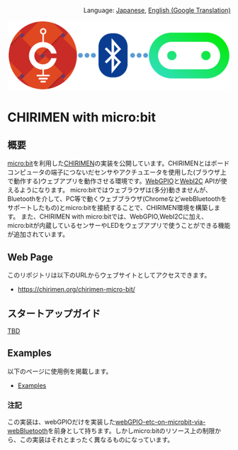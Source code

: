 <p align="right">Language: <a href="https://chirimen.org/chirimen-micro-bit/">Japanese</a>, <a href="https://translate.google.co.jp/translate?sl=ja&tl=en&u=https%3A%2F%2Fchirimen.org%2Fchirimen-micro-bit%2F">English (Google Translation)</a></p>

![CHIRIMEN with micro:bit](imgs/CHIRIMEN_MICROBIT.png "CHIRIMEN with micro:bit")

# CHIRIMEN with micro:bit

## 概要
[micro:bit](https://microbit.org/)を利用した[CHIRIMEN](https://chirimen.org/#about)の実装を公開しています。CHIRIMENとはボードコンピュータの端子につないだセンサやアクチュエータを使用した(ブラウザ上で動作する)ウェブアプリを動作させる環境です。[WebGPIO](https://github.com/browserobo/WebGPIO)と[WebI2C](https://github.com/browserobo/WebI2C) APIが使えるようになります。
micro:bitではウェブラウザは(多分)動きませんが、Bluetoothを介して、PC等で動くウェブブラウザ(ChromeなどwebBluetoothをサポートしたもの)とmicro:bitを接続することで、CHIRIMEN環境を構築します。
また、CHIRIMEN with micro:bitでは、WebGPIO,WebI2Cに加え、micro:bitが内蔵しているセンサーやLEDをウェブアプリで使うことができる機能が追加されています。

## Web Page
このリポジトリは以下のURLからウェブサイトとしてアクセスできます。
- https://chirimen.org/chirimen-micro-bit/

## スタートアップガイド
[TBD](TBD)

## Examples
以下のページに使用例を掲載します。
- [Examples](https://chirimen.org/chirimen-micro-bit/examples/)

### 注記
この実装は、webGPIOだけを実装した[webGPIO-etc-on-microbit-via-webBluetooth](https://github.com/chirimen-oh/webGPIO-etc-on-microbit-via-webBluetooth)を前身として持ちます。しかしmicro:bitのリソース上の制限から、この実装はそれとまったく異なるものになっています。

